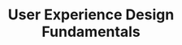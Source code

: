 ---
title: User Experience Design Fundamentals
intro: Design Web Sites and Mobile Apps that Your Users Love and Return to Again and Again with UX Expert Joe Natoli.
image: /courses/3.jpg
institution: Udemy
type: Online
cost: Paid
qualification: Certificate of completion
tool:
link: https://www.udemy.com/user-experience-design-fundamentals/
category: 
- Online learning
type: school
---